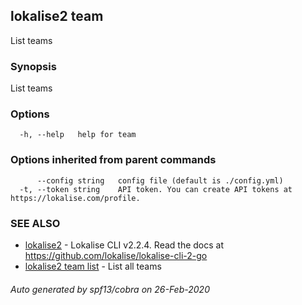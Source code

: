 ## lokalise2 team

List teams

### Synopsis

List teams

### Options

```
  -h, --help   help for team
```

### Options inherited from parent commands

```
      --config string   config file (default is ./config.yml)
  -t, --token string    API token. You can create API tokens at https://lokalise.com/profile.
```

### SEE ALSO

* [lokalise2](lokalise2.md)	 - Lokalise CLI v2.2.4. Read the docs at https://github.com/lokalise/lokalise-cli-2-go
* [lokalise2 team list](lokalise2_team_list.md)	 - List all teams

###### Auto generated by spf13/cobra on 26-Feb-2020
